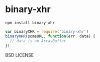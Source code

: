 # binary-xhr

`npm install binary-xhr`

```javascript
var binaryXHR = require('binary-xhr')
binaryXHR(someURL, function(err, data) {
  // data is an ArrayBuffer
})
```

BSD LICENSE